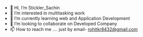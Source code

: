 - 👋 Hi, I’m Stickler_Sachin
- 👀 I’m interested in multitasking work
- 🌱 I’m currently learning web and Application Development
- 💞️ I’m looking to collaborate on Developed Company
- 📫 How to reach me .... just by email- rohitkr8432@gmail.com

<!---
/Stickler_Sachin is a ✨ special ✨ repository because its `README.md` (this file) appears on your GitHub profile.
You can click the Preview link to take a look at your changes.
--->
